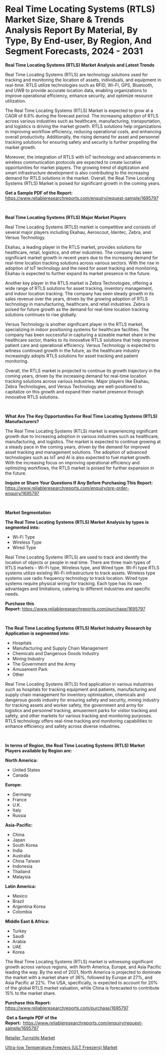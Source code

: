 <p><h1>Real Time Locating Systems (RTLS) Market Size, Share & Trends Analysis Report By Material, By Type, By End-user, By Region, And Segment Forecasts, 2024 - 2031</h1></p><p><strong>Real Time Locating Systems (RTLS) Market Analysis and Latest Trends</strong></p>
<p><p>Real Time Locating Systems (RTLS) are technology solutions used for tracking and monitoring the location of assets, individuals, and equipment in real-time. RTLS utilize technologies such as RFID, Wi-Fi, GPS, Bluetooth, and UWB to provide accurate location data, enabling organizations to improve operational efficiency, enhance security, and optimize resource utilization.</p><p>The Real Time Locating Systems (RTLS) Market is expected to grow at a CAGR of 6.6% during the forecast period. The increasing adoption of RTLS across various industries such as healthcare, manufacturing, transportation, and logistics is driving the market growth. RTLS solutions help organizations in improving workflow efficiency, reducing operational costs, and enhancing overall productivity. Additionally, the rising demand for asset and personnel tracking solutions for ensuring safety and security is further propelling the market growth.</p><p>Moreover, the integration of RTLS with IoT technology and advancements in wireless communication protocols are expected to create lucrative opportunities for market players. The growing trend of digitization and smart infrastructure development is also contributing to the increasing demand for RTLS solutions in the market. Overall, the Real Time Locating Systems (RTLS) Market is poised for significant growth in the coming years.</p></p>
<p><strong>Get a Sample PDF of the Report:&nbsp;</strong> <a href="https://www.reliableresearchreports.com/enquiry/request-sample/1695797">https://www.reliableresearchreports.com/enquiry/request-sample/1695797</a></p>
<p>&nbsp;</p>
<p><strong>Real Time Locating Systems (RTLS) Major Market Players</strong></p>
<p><p>Real Time Locating Systems (RTLS) market is competitive and consists of several major players including Ekahau, Aeroscout, Identec, Zebra, and Versus Technology. </p><p>Ekahau, a leading player in the RTLS market, provides solutions for healthcare, retail, logistics, and other industries. The company has seen significant market growth in recent years due to the increasing demand for real-time location tracking solutions across various sectors. With the rise in adoption of IoT technology and the need for asset tracking and monitoring, Ekahau is expected to further expand its market presence in the future.</p><p>Another key player in the RTLS market is Zebra Technologies, offering a wide range of RTLS solutions for asset tracking, inventory management, and indoor location tracking. The company has seen steady growth in its sales revenue over the years, driven by the growing adoption of RTLS technology in manufacturing, healthcare, and retail industries. Zebra is poised for future growth as the demand for real-time location tracking solutions continues to rise globally.</p><p>Versus Technology is another significant player in the RTLS market, specializing in indoor positioning systems for healthcare facilities. The company has been successful in capturing a sizeable market share in the healthcare sector, thanks to its innovative RTLS solutions that help improve patient care and operational efficiency. Versus Technology is expected to witness continued growth in the future, as the healthcare industry increasingly adopts RTLS solutions for asset tracking and patient monitoring.</p><p>Overall, the RTLS market is projected to continue its growth trajectory in the coming years, driven by the increasing demand for real-time location tracking solutions across various industries. Major players like Ekahau, Zebra Technologies, and Versus Technology are well-positioned to capitalize on this growth and expand their market presence through innovative RTLS solutions.</p></p>
<p>&nbsp;</p>
<p><strong>What Are The Key Opportunities For Real Time Locating Systems (RTLS) Manufacturers?</strong></p>
<p><p>The Real Time Locating Systems (RTLS) market is experiencing significant growth due to increasing adoption in various industries such as healthcare, manufacturing, and logistics. The market is expected to continue growing at a steady pace in the coming years, driven by the demand for improved asset tracking and management solutions. The adoption of advanced technologies such as IoT and AI is also expected to fuel market growth. With the increasing focus on improving operational efficiency and optimizing workflows, the RTLS market is poised for further expansion in the future.</p></p>
<p><strong>Inquire or Share Your Questions If Any Before Purchasing This Report:</strong> <a href="https://www.reliableresearchreports.com/enquiry/pre-order-enquiry/1695797">https://www.reliableresearchreports.com/enquiry/pre-order-enquiry/1695797</a></p>
<p>&nbsp;</p>
<p><strong>Market Segmentation</strong></p>
<p><strong>The Real Time Locating Systems (RTLS) Market Analysis by types is segmented into:</strong></p>
<p><ul><li>Wi-Fi Type</li><li>Wireless Type</li><li>Wired Type</li></ul></p>
<p><p>Real Time Locating Systems (RTLS) are used to track and identify the location of objects or people in real time. There are three main types of RTLS markets - Wi-Fi type, Wireless type, and Wired type. Wi-Fi type RTLS systems utilize existing Wi-Fi infrastructure to track assets. Wireless type systems use radio frequency technology to track location. Wired type systems require physical wiring for tracking. Each type has its own advantages and limitations, catering to different industries and specific needs.</p></p>
<p><strong>Purchase this Report:&nbsp;</strong><a href="https://www.reliableresearchreports.com/purchase/1695797">https://www.reliableresearchreports.com/purchase/1695797</a></p>
<p>&nbsp;</p>
<p><strong>The Real Time Locating Systems (RTLS) Market Industry Research by Application is segmented into:</strong></p>
<p><ul><li>Hospitals</li><li>Manufacturing and Supply Chain Management</li><li>Chemicals and Dangerous Goods Industry</li><li>Mining Industry</li><li>The Government and the Army</li><li>Amusement Park</li><li>Other</li></ul></p>
<p><p>Real Time Locating Systems (RTLS) find application in various industries such as hospitals for tracking equipment and patients, manufacturing and supply chain management for inventory optimization, chemicals and dangerous goods industry for ensuring safety and security, mining industry for tracking assets and worker safety, the government and army for logistics and personnel tracking, amusement parks for visitor tracking and safety, and other markets for various tracking and monitoring purposes.	RTLS technology offers real-time tracking and monitoring capabilities to enhance efficiency and safety across diverse industries.</p></p>
<p>&nbsp;</p>
<p><strong>In terms of Region, the Real Time Locating Systems (RTLS) Market Players available by Region are:</strong></p>
<p>
    <p> <strong> North America: </strong>
        <ul>
            <li>United States</li>
            <li>Canada</li>
        </ul>
        </p> 
    <p> <strong> Europe: </strong>
        <ul>
            <li>Germany</li>
            <li>France</li>
            <li>U.K.</li>
            <li>Italy</li>
            <li>Russia</li>
        </ul>
        </p> 
    <p> <strong> Asia-Pacific: </strong>
        <ul>
            <li>China</li>
            <li>Japan</li>
            <li>South Korea</li>
            <li>India</li>
            <li>Australia</li>
            <li>China Taiwan</li>
            <li>Indonesia</li>
            <li>Thailand</li>
            <li>Malaysia</li>
        </ul>
        </p> 
    <p> <strong> Latin America: </strong>
        <ul>
            <li>Mexico</li>
            <li>Brazil</li>
            <li>Argentina Korea</li>
            <li>Colombia</li>
        </ul>
        </p> 
    <p> <strong> Middle East & Africa: </strong>
        <ul>
            <li>Turkey</li>
            <li>Saudi</li>
            <li>Arabia</li>
            <li>UAE</li>
            <li>Korea</li>
        </ul>
    </p>
    </p>
<p><p>The Real Time Locating Systems (RTLS) market is witnessing significant growth across various regions, with North America, Europe, and Asia Pacific leading the way. By the end of 2021, North America is projected to dominate the market with a market share of 36%, followed by Europe at 27%, and Asia Pacific at 22%. The USA, specifically, is expected to account for 20% of the global RTLS market valuation, while China is forecasted to contribute 15% to the market share.</p></p>
<p><strong>Purchase this Report: </strong><a href="https://www.reliableresearchreports.com/purchase/1695797">https://www.reliableresearchreports.com/purchase/1695797</a></p>
<p>&nbsp;<strong>Get a Sample PDF of the Report:&nbsp;&nbsp;</strong><a href="https://www.reliableresearchreports.com/enquiry/request-sample/1695797">https://www.reliableresearchreports.com/enquiry/request-sample/1695797</a></p>
<p><strong></strong></p>
<p><p><a href="https://issuu.com/reportprime-2/docs/retailer-turnstile-market-size-2030.pptx">Retailer Turnstile Market</a></p><p><a href="https://issuu.com/reportprime-2/docs/ultra-low-temperature-freezers-ult-freezers-market">Ultra-low Temperature Freezers (ULT Freezers) Market</a></p></p>
